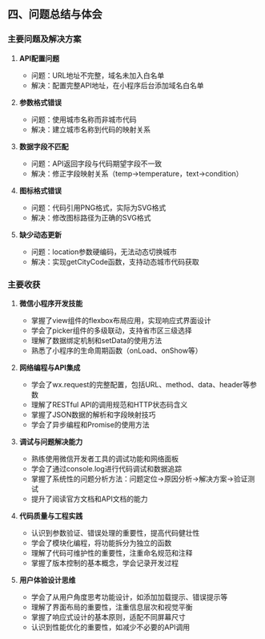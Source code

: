 ## 四、问题总结与体会

### 主要问题及解决方案

1. **API配置问题**
   - 问题：URL地址不完整，域名未加入白名单
   - 解决：配置完整API地址，在小程序后台添加域名白名单

2. **参数格式错误**
   - 问题：使用城市名称而非城市代码
   - 解决：建立城市名称到代码的映射关系

3. **数据字段不匹配**
   - 问题：API返回字段与代码期望字段不一致
   - 解决：修正字段映射关系（temp→temperature，text→condition）

4. **图标格式错误**
   - 问题：代码引用PNG格式，实际为SVG格式
   - 解决：修改图标路径为正确的SVG格式

5. **缺少动态更新**
   - 问题：location参数硬编码，无法动态切换城市
   - 解决：实现getCityCode函数，支持动态城市代码获取

### 主要收获

1. **微信小程序开发技能**
   - 掌握了view组件的flexbox布局应用，实现响应式界面设计
   - 学会了picker组件的多级联动，支持省市区三级选择
   - 理解了数据绑定机制和setData的使用方法
   - 熟悉了小程序的生命周期函数（onLoad、onShow等）

2. **网络编程与API集成**
   - 学会了wx.request的完整配置，包括URL、method、data、header等参数
   - 理解了RESTful API的调用规范和HTTP状态码含义
   - 掌握了JSON数据的解析和字段映射技巧
   - 学会了异步编程和Promise的使用方法

3. **调试与问题解决能力**
   - 熟练使用微信开发者工具的调试功能和网络面板
   - 学会了通过console.log进行代码调试和数据追踪
   - 掌握了系统性的问题分析方法：问题定位→原因分析→解决方案→验证测试
   - 提升了阅读官方文档和API文档的能力

4. **代码质量与工程实践**
   - 认识到参数验证、错误处理的重要性，提高代码健壮性
   - 学会了模块化编程，将功能拆分为独立的函数
   - 理解了代码可维护性的重要性，注重命名规范和注释
   - 掌握了版本控制的基本概念，学会记录开发过程

5. **用户体验设计思维**
   - 学会了从用户角度思考功能设计，如添加加载提示、错误提示等
   - 理解了界面布局的重要性，注重信息层次和视觉平衡
   - 掌握了响应式设计的基本原则，适配不同屏幕尺寸
   - 认识到性能优化的重要性，如减少不必要的API调用